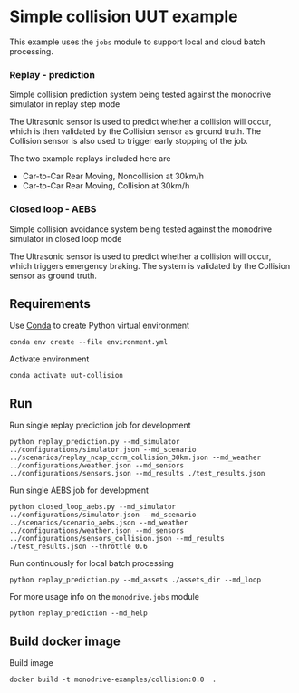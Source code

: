 # Simple collision UUT example

This example uses the `jobs` module to support local and cloud batch processing.

### Replay - prediction
Simple collision prediction system being tested against the monodrive simulator
in replay step mode

The Ultrasonic sensor is used to predict whether a collision will occur,
which is then validated by the Collision sensor as ground truth.
The Collision sensor is also used to trigger early stopping
of the job.

The two example replays included here are
- Car-to-Car Rear Moving, Noncollision at 30km/h
- Car-to-Car Rear Moving, Collision at 30km/h

### Closed loop - AEBS
Simple collision avoidance system being tested against the monodrive simulator
in closed loop mode

The Ultrasonic sensor is used to predict whether a collision will occur,
which triggers emergency braking.
The system is validated by the Collision sensor as ground truth.


## Requirements
Use [Conda](https://docs.conda.io/projects/conda/en/latest/)
to create Python virtual environment
```
conda env create --file environment.yml
```

Activate environment
```
conda activate uut-collision
```

## Run
Run single replay prediction job for development
```
python replay_prediction.py --md_simulator ../configurations/simulator.json --md_scenario ../scenarios/replay_ncap_ccrm_collision_30km.json --md_weather ../configurations/weather.json --md_sensors ../configurations/sensors.json --md_results ./test_results.json
```
Run single AEBS job for development
```
python closed_loop_aebs.py --md_simulator ../configurations/simulator.json --md_scenario ../scenarios/scenario_aebs.json --md_weather ../configurations/weather.json --md_sensors ../configurations/sensors_collision.json --md_results ./test_results.json --throttle 0.6
```

Run continuously for local batch processing
```
python replay_prediction.py --md_assets ./assets_dir --md_loop
```

For more usage info on the `monodrive.jobs` module
```
python replay_prediction --md_help
```

## Build docker image
Build image
```
docker build -t monodrive-examples/collision:0.0  .
```

